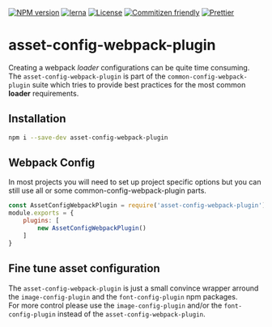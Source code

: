 [![NPM version](https://badge.fury.io/js/asset-config-webpack-plugin.svg)](https://www.npmjs.com/package/asset-config-webpack-plugin) 
[![lerna](https://img.shields.io/badge/maintained%20with-lerna-cc00ff.svg)](https://lernajs.io/) 
[![License](https://img.shields.io/badge/license-MIT-green.svg)](http://opensource.org/licenses/MIT) 
[![Commitizen friendly](https://img.shields.io/badge/commitizen-friendly-brightgreen.svg)](http://commitizen.github.io/cz-cli/) 
[![Prettier](https://img.shields.io/badge/Code%20Style-Prettier-green.svg)](https://github.com/prettier/prettier)

# asset-config-webpack-plugin

Creating a webpack *loader* configurations can be quite time consuming.  
The `asset-config-webpack-plugin` is part of the `common-config-webpack-plugin` suite which tries to provide best practices for the most common **loader** requirements.  

## Installation

```bash
npm i --save-dev asset-config-webpack-plugin
```

## Webpack Config

In most projects you will need to set up project specific options but you can still use all or
some common-config-webpack-plugin parts.

```js
const AssetConfigWebpackPlugin = require('asset-config-webpack-plugin');
module.exports = {
    plugins: [
        new AssetConfigWebpackPlugin()
    ]
}
```

## Fine tune asset configuration

The `asset-config-webpack-plugin` is just a small convince wrapper arround the `image-config-plugin` and the `font-config-plugin` npm packages.  
For more control please use the `image-config-plugin` and/or the `font-config-plugin` instead of the `asset-config-webpack-plugin`.
